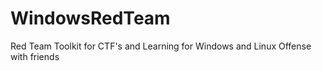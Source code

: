 # WindowsRedTeam
Red Team Toolkit for CTF's and Learning for Windows and Linux Offense with friends
